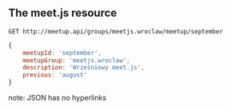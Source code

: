 ## The meet.js resource

```
GET http://meetup.api/groups/meetjs.wroclaw/meetup/september
```

``` js
{
    meetupId: 'september',
    meetupGroup: 'meetjs.wroclaw',
    description: 'Wrześniowy meet.js',
    previous: 'august'
}
```

note:
JSON has no hyperlinks